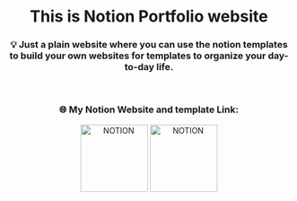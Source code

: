 <!-- MasterHead -->


<div align="left">
<h1 align="center">This is Notion Portfolio website</h1>

<h3 align="center">💡 Just a plain website where you can use the notion templates to build your own websites for templates to organize your day-to-day life.</h2>
<br/>

<div align="center">
    <h3>🌐 My Notion Website and template Link:</h3>
   <a href="https://masterjudah-notion-website.super.site/" target="_blank"><img width="120px" src="https://img.shields.io/badge/NOTION-000000?style=for-the-badge&logo=Notion&logoColor=white" alt="NOTION"></a>
    <a href="https://soft-saturn-e55.notion.site/Let-s-Do-Today-2f75182f90ee4e8b8cfcb5f5bda9e645" target="_blank">
        <img width="120px" src="https://img.shields.io/badge/NOTION-ffffff?style=for-the-badge&logo=Notion&logoColor=black" alt="NOTION"></a>
</div>


<br/>


</div>

